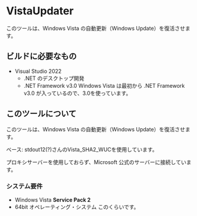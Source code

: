 # VistaUpdater
このツールは、Windows Vista の自動更新（Windows Update）を復活させます。
## ビルドに必要なもの
- Visual Studio 2022
  - .NET のデスクトップ開発
  - .NET Framework v3.0
Windows Vista は最初から .NET Framework v3.0 が入っているので、3.0を使っています。
## このツールについて
このツールは、Windows Vista の自動更新（Windows Update）を復活させます。

ベース: stdout12(?)さんのVista_SHA2_WUCを使用しています。

プロキシサーバーを使用しておらず、Microsoft 公式のサーバーに接続しています。

### システム要件
- Windows Vista **Service Pack 2**
- 64bit オペレーティング・システム
このくらいです。
